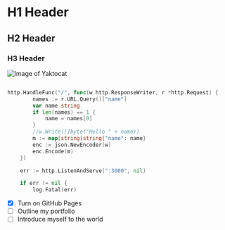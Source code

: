 # H1 Header

## H2 Header

### H3 Header

![Image of Yaktocat](https://octodex.github.com/images/yaktocat.png)

``` go

http.HandleFunc("/", func(w http.ResponseWriter, r *http.Request) {
		names := r.URL.Query()["name"]
		var name string
		if len(names) == 1 {
			name = names[0]
		}
		//w.Write([]byte("Hello " + name))
		m := map[string]string{"name": name}
		enc := json.NewEncoder(w)
		enc.Encode(m)
	})

	err := http.ListenAndServe(":3000", nil)

	if err != nil {
		log.Fatal(err)
  ```

- [X] Turn on GitHub Pages
- [ ] Outline my portfolio
- [ ] Introduce myself to the world
